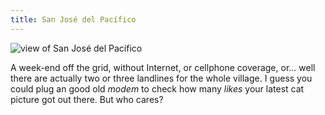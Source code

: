 ```yaml
---
title: San José del Pacífico
---
```


![view of San José del
Pacífico](http://farm8.staticflickr.com/7445/11038645793_6e6b723f50_z.jpg)

A week-end off the grid, without Internet, or cellphone coverage, or... well
there are actually two or three landlines for the whole village. I guess you
could plug an good old _modem_ to check how many _likes_ your latest cat
picture got out there. But who cares?

